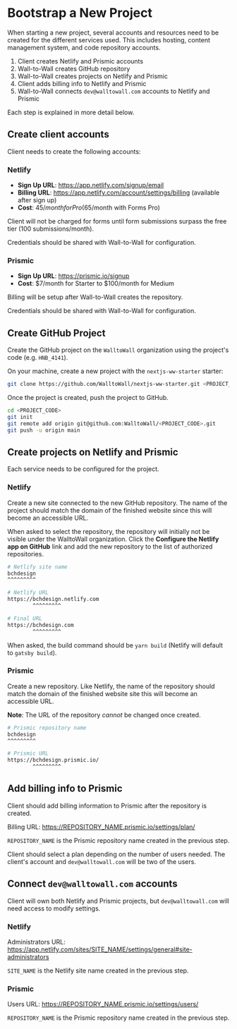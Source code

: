 # Bootstrap a New Project

When starting a new project, several accounts and resources need to be created
for the different services used. This includes hosting, content management
system, and code repository accounts.

1. Client creates Netlify and Prismic accounts
2. Wall-to-Wall creates GitHub repository
3. Wall-to-Wall creates projects on Netlify and Prismic
4. Client adds billing info to Netlify and Prismic
5. Wall-to-Wall connects `dev@walltowall.com` accounts to Netlify and Prismic

Each step is explained in more detail below.

## Create client accounts

Client needs to create the following accounts:

### Netlify

- **Sign Up URL**: <https://app.netlify.com/signup/email>
- **Billing URL**: <https://app.netlify.com/account/settings/billing> (available
  after sign up)
- **Cost**: $45/month for Pro ($65/month with Forms Pro)

Client will not be charged for forms until form submissions surpass the free
tier (100 submissions/month).

Credentials should be shared with Wall-to-Wall for configuration.

### Prismic

- **Sign Up URL**: <https://prismic.io/signup>
- **Cost**: $7/month for Starter to $100/month for Medium

Billing will be setup after Wall-to-Wall creates the repository.

Credentials should be shared with Wall-to-Wall for configuration.

## Create GitHub Project

Create the GitHub project on the `WalltoWall` organization using the project's
code (e.g. `HNB_4141`).

On your machine, create a new project with the `nextjs-ww-starter` starter:

```sh
git clone https://github.com/WalltoWall/nextjs-ww-starter.git <PROJECT_CODE>
```

Once the project is created, push the project to GitHub.

```sh
cd <PROJECT_CODE>
git init
git remote add origin git@github.com:WalltoWall/<PROJECT_CODE>.git
git push -u origin main
```

## Create projects on Netlify and Prismic

Each service needs to be configured for the project.

### Netlify

Create a new site connected to the new GitHub repository. The name of the
project should match the domain of the finished website since this will become
an accessible URL.

When asked to select the repository, the repository will initially not be
visible under the WalltoWall organization. Click the **Configure the Netlify app
on GitHub** link and add the new repository to the list of authorized
repositories.

```sh
# Netlify site name
bchdesign
^^^^^^^^^

# Netlify URL
https://bchdesign.netlify.com
        ^^^^^^^^^

# Final URL
https://bchdesign.com
        ^^^^^^^^^
```

When asked, the build command should be `yarn build` (Netlify will default to
`gatsby build`).

### Prismic

Create a new repository. Like Netlify, the name of the repository should match
the domain of the finished website site this will become an accessible URL.

**Note**: The URL of the repository _cannot_ be changed once created.

```sh
# Prismic repository name
bchdesign
^^^^^^^^^

# Prismic URL
https://bchdesign.prismic.io/
        ^^^^^^^^^
```

## Add billing info to Prismic

Client should add billing information to Prismic after the repository is
created.

Billing URL: <https://REPOSITORY_NAME.prismic.io/settings/plan/>

`REPOSITORY_NAME` is the Prismic repository name created in the previous step.

Client should select a plan depending on the number of users needed. The
client's account and `dev@walltowall.com` will be two of the users.

## Connect `dev@walltowall.com` accounts

Client will own both Netlify and Prismic projects, but `dev@walltowall.com` will
need access to modify settings.

### Netlify

Administrators URL:
<https://app.netlify.com/sites/SITE_NAME/settings/general#site-administrators>

`SITE_NAME` is the Netlify site name created in the previous step.

### Prismic

Users URL: <https://REPOSITORY_NAME.prismic.io/settings/users/>

`REPOSITORY_NAME` is the Prismic repository name created in the previous step.
